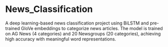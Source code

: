 # News_Classification
A deep learning-based news classification project using BiLSTM and pre-trained GloVe embeddings to categorize news articles. The model is trained on AG News (4 categories) and 20 Newsgroups (20 categories), achieving high accuracy with meaningful word representations.
